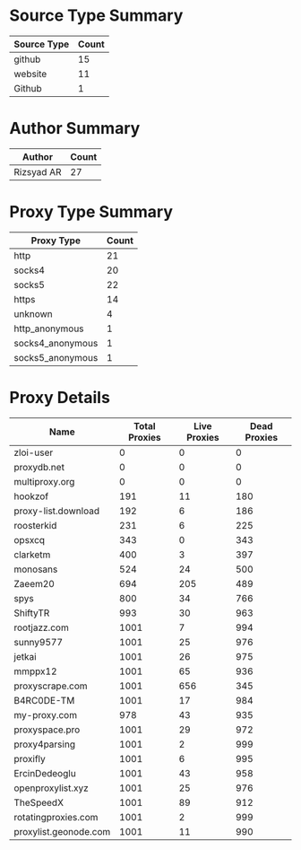# Source Type Summary

| Source Type | Count |
|-------------|-------|
| github | 15 |
| website | 11 |
| Github | 1 |


# Author Summary

| Author | Count |
|--------|-------|
| Rizsyad AR | 27 |


# Proxy Type Summary

| Proxy Type | Count |
|------------|-------|
| http | 21 |
| socks4 | 20 |
| socks5 | 22 |
| https | 14 |
| unknown | 4 |
| http_anonymous | 1 |
| socks4_anonymous | 1 |
| socks5_anonymous | 1 |


# Proxy Details

| Name | Total Proxies | Live Proxies | Dead Proxies |
|------|---------------|--------------|---------------|
| zloi-user | 0 | 0 | 0 |
| proxydb.net | 0 | 0 | 0 |
| multiproxy.org | 0 | 0 | 0 |
| hookzof | 191 | 11 | 180 |
| proxy-list.download | 192 | 6 | 186 |
| roosterkid | 231 | 6 | 225 |
| opsxcq | 343 | 0 | 343 |
| clarketm | 400 | 3 | 397 |
| monosans | 524 | 24 | 500 |
| Zaeem20 | 694 | 205 | 489 |
| spys | 800 | 34 | 766 |
| ShiftyTR | 993 | 30 | 963 |
| rootjazz.com | 1001 | 7 | 994 |
| sunny9577 | 1001 | 25 | 976 |
| jetkai | 1001 | 26 | 975 |
| mmppx12 | 1001 | 65 | 936 |
| proxyscrape.com | 1001 | 656 | 345 |
| B4RC0DE-TM | 1001 | 17 | 984 |
| my-proxy.com | 978 | 43 | 935 |
| proxyspace.pro | 1001 | 29 | 972 |
| proxy4parsing | 1001 | 2 | 999 |
| proxifly | 1001 | 6 | 995 |
| ErcinDedeoglu | 1001 | 43 | 958 |
| openproxylist.xyz | 1001 | 25 | 976 |
| TheSpeedX | 1001 | 89 | 912 |
| rotatingproxies.com | 1001 | 2 | 999 |
| proxylist.geonode.com | 1001 | 11 | 990 |
